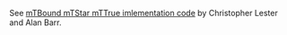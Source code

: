 See [mTBound mTStar mTTrue imlementation code](http://www.hep.phy.cam.ac.uk/~lester/ResonanceDecayVariables.html) by Christopher Lester and Alan Barr.
